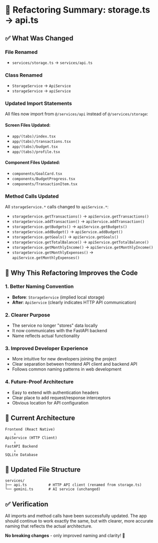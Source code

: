 # 🔄 Refactoring Summary: storage.ts → api.ts

## ✅ **What Was Changed**

### **File Renamed**
- `services/storage.ts` → `services/api.ts`

### **Class Renamed**
- `StorageService` → `ApiService`
- `storageService` → `apiService`

### **Updated Import Statements**
All files now import from `@/services/api` instead of `@/services/storage`:

#### **Screen Files Updated:**
- `app/(tabs)/index.tsx`
- `app/(tabs)/transactions.tsx` 
- `app/(tabs)/budget.tsx`
- `app/(tabs)/profile.tsx`

#### **Component Files Updated:**
- `components/GoalCard.tsx`
- `components/BudgetProgress.tsx`
- `components/TransactionItem.tsx`

### **Method Calls Updated**
All `storageService.*` calls changed to `apiService.*`:
- `storageService.getTransactions()` → `apiService.getTransactions()`
- `storageService.addTransaction()` → `apiService.addTransaction()`
- `storageService.getBudgets()` → `apiService.getBudgets()`
- `storageService.addBudget()` → `apiService.addBudget()`
- `storageService.getGoals()` → `apiService.getGoals()`
- `storageService.getTotalBalance()` → `apiService.getTotalBalance()`
- `storageService.getMonthlyIncome()` → `apiService.getMonthlyIncome()`
- `storageService.getMonthlyExpenses()` → `apiService.getMonthlyExpenses()`

## 🎯 **Why This Refactoring Improves the Code**

### **1. Better Naming Convention**
- **Before**: `StorageService` (implied local storage)
- **After**: `ApiService` (clearly indicates HTTP API communication)

### **2. Clearer Purpose**
- The service no longer "stores" data locally
- It now communicates with the FastAPI backend
- Name reflects actual functionality

### **3. Improved Developer Experience**
- More intuitive for new developers joining the project
- Clear separation between frontend API client and backend API
- Follows common naming patterns in web development

### **4. Future-Proof Architecture**
- Easy to extend with authentication headers
- Clear place to add request/response interceptors
- Obvious location for API configuration

## 🔧 **Current Architecture**

```
Frontend (React Native)
    ↓
ApiService (HTTP Client)
    ↓
FastAPI Backend
    ↓
SQLite Database
```

## 📁 **Updated File Structure**

```
services/
├── api.ts          # HTTP API client (renamed from storage.ts)
└── gemini.ts       # AI service (unchanged)
```

## ✅ **Verification**

All imports and method calls have been successfully updated. The app should continue to work exactly the same, but with clearer, more accurate naming that reflects the actual architecture.

**No breaking changes** - only improved naming and clarity! 🚀